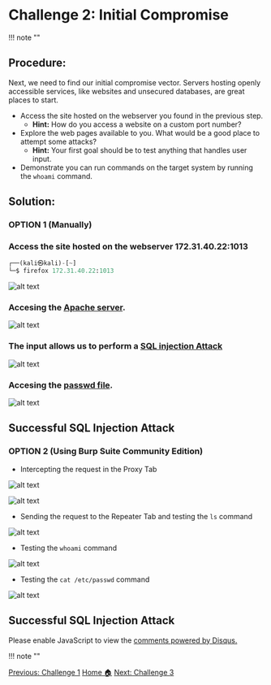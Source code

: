 # **Challenge 2: Initial Compromise**
!!! note ""
## **Procedure:**

Next, we need to find our initial compromise vector. Servers hosting openly accessible services, like websites and unsecured databases, are great places to start.

- Access the site hosted on the webserver you found in the previous step.
  - **Hint:** How do you access a website on a custom port number?
- Explore the web pages available to you. What would be a good place to attempt some attacks?
  - **Hint:** Your first goal should be to test anything that handles user input.
- Demonstrate you can run commands on the target system by running the `whoami` command.

## **Solution:**

### OPTION 1 (Manually)

### Access the site hosted on the webserver 172.31.40.22:1013

```python linenums="1"
┌──(kali㉿kali)-[~]
└─$ firefox 172.31.40.22:1013
```

![alt text](images/Pasted%20image%2020240507225701.png)

### Accesing the **[Apache server](https://kinsta.com/knowledgebase/what-is-apache/)**.


![alt text](images/Pasted%20image%2020240507225721.png)

### The input allows us to perform a **[SQL injection Attack](https://portswigger.net/web-security/sql-injection)**


![alt text](images/Pasted%20image%2020240507225931.png)

### Accesing the **[passwd file](https://www.geeksforgeeks.org/understanding-the-etc-passwd-file/)**.

![alt text](images/Pasted%20image%2020240507230309.png)

## Successful SQL Injection Attack

### OPTION 2 (Using Burp Suite Community Edition)

- Intercepting the request in the Proxy Tab

![alt text](images/burp6.png)

![alt text](images/burp.png)

- Sending the request to the Repeater Tab and testing the `ls` command

![alt text](images/burp1.png)

- Testing the `whoami` command

![alt text](images/burp2.png)

- Testing the `cat /etc/passwd` command

![alt text](images/burp4.png)

## Successful SQL Injection Attack

<div id="disqus_thread"></div>
<script>
    /**
    *  RECOMMENDED CONFIGURATION VARIABLES: EDIT AND UNCOMMENT THE SECTION BELOW TO INSERT DYNAMIC VALUES FROM YOUR PLATFORM OR CMS.
    *  LEARN WHY DEFINING THESE VARIABLES IS IMPORTANT: https://disqus.com/admin/universalcode/#configuration-variables    */
    /*
    var disqus_config = function () {
    this.page.url = PAGE_URL;  // Replace PAGE_URL with your page's canonical URL variable
    this.page.identifier = PAGE_IDENTIFIER; // Replace PAGE_IDENTIFIER with your page's unique identifier variable
    };
    */
    (function() { // DON'T EDIT BELOW THIS LINE
    var d = document, s = d.createElement('script');
    s.src = 'https://hcoco1-1.disqus.com/embed.js';
    s.setAttribute('data-timestamp', +new Date());
    (d.head || d.body).appendChild(s);
    })();
</script>
<noscript>Please enable JavaScript to view the <a href="https://disqus.com/?ref_noscript">comments powered by Disqus.</a></noscript>

!!! note ""

<div class="button-container" markdown="1">
<a href="/Career-Simulation-3/challenge_1/" class="md-button md-button--primary">Previous: Challenge 1</a>
<a href="/Career-Simulation-3/" class="md-button md-button--secondary">Home 🏠</a>
<a href="/Career-Simulation-3/challenge_3/" class="md-button md-button--primary">Next: Challenge 3</a>
</div>